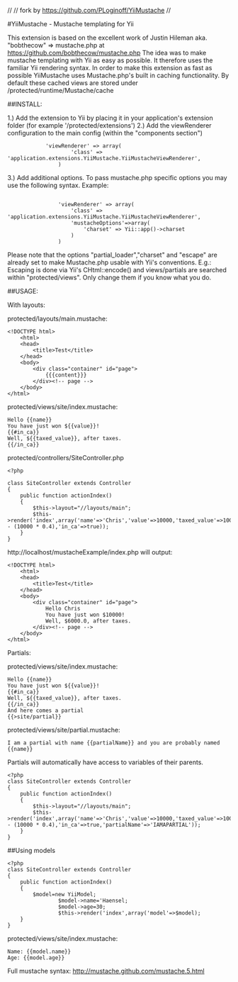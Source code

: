 //
// fork by https://github.com/PLoginoff/YiiMustache
//

#YiiMustache - Mustache templating for Yii

This extension is based on the excellent work of Justin Hileman aka. "bobthecow" => mustache.php at https://github.com/bobthecow/mustache.php
The idea was to make mustache templating with Yii as easy as possible. It therefore uses the familiar Yii rendering syntax. In order to make
this extension as fast as possible YiiMustache uses Mustache.php's built in caching functionality.
By default these cached views are stored under /protected/runtime/Mustache/cache

##INSTALL:

1.) Add the extension to Yii by placing it in your application's extension folder (for example '/protected/extensions')
2.) Add the viewRenderer configuration to the main config (within the "components section")

~~~
	        'viewRenderer' => array(
                    'class' => 'application.extensions.YiiMustache.YiiMustacheViewRenderer',
                )
~~~
       		

3.) Add additional options. To pass mustache.php specific options you may use the following syntax. Example:

~~~

                'viewRenderer' => array(
                    'class' => 'application.extensions.YiiMustache.YiiMustacheViewRenderer',
                    'mustacheOptions'=>array(
                        'charset' => Yii::app()->charset
                    )
                )
~~~

Please note that the options "partial_loader","charset" and "escape" are already set to make Mustache.php usable with Yii's conventions.
E.g.: Escaping is done via Yii's CHtml::encode() and views/partials are searched within "protected/views". Only change them if you know what you do.

##USAGE:

With layouts:

protected/layouts/main.mustache:

~~~
<!DOCTYPE html>
    <html>
    <head>
        <title>Test</title>
    </head>
    <body>
        <div class="container" id="page">
            {{{content}}}
        </div><!-- page -->
    </body>
</html>

~~~

protected/views/site/index.mustache:

~~~
Hello {{name}}
You have just won ${{value}}!
{{#in_ca}}
Well, ${{taxed_value}}, after taxes.
{{/in_ca}}
~~~

protected/controllers/SiteController.php

~~~
<?php

class SiteController extends Controller
{	
	public function actionIndex()
	{
		$this->layout="//layouts/main";
		$this->render('index',array('name'=>'Chris','value'=>10000,'taxed_value'=>10000 - (10000 * 0.4),'in_ca'=>true));
	}
}
~~~

http://localhost/mustacheExample/index.php will output:

~~~
<!DOCTYPE html>
    <html>
    <head>
        <title>Test</title>
    </head>
    <body>
        <div class="container" id="page">
            Hello Chris
            You have just won $10000!
            Well, $6000.0, after taxes.
        </div><!-- page -->
    </body>
</html>
~~~

Partials:

protected/views/site/index.mustache:

~~~
Hello {{name}}
You have just won ${{value}}!
{{#in_ca}}
Well, ${{taxed_value}}, after taxes.
{{/in_ca}}
And here comes a partial 
{{>site/partial}}
~~~

protected/views/site/partial.mustache:

~~~
I am a partial with name {{partialName}} and you are probably named {{name}}
~~~

Partials will automatically have access to variables of their parents.

~~~
<?php
class SiteController extends Controller
{	
	public function actionIndex()
	{
		$this->layout="//layouts/main";
		$this->render('index',array('name'=>'Chris','value'=>10000,'taxed_value'=>10000 - (10000 * 0.4),'in_ca'=>true,'partialName'=>'IAMAPARTIAL'));
	}
}
~~~

##Using models

~~~
<?php
class SiteController extends Controller
{	
	public function actionIndex()
	{
		$model=new YiiModel;
                $model->name='Haensel;
                $model->age=30;
                $this->render('index',array('model'=>$model);
	}
}
~~~

protected/views/site/index.mustache:

~~~
Name: {{model.name}}
Age: {{model.age}}
~~~

Full mustache syntax: http://mustache.github.com/mustache.5.html